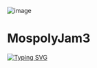 ![image](https://github.com/user-attachments/assets/2ead1a37-e710-41d4-a0ed-d6ae986277fc)
# MospolyJam3
[![Typing SVG](https://readme-typing-svg.herokuapp.com?color=%2336BCF7&lines=Fucked?+Let's+fuck+you+again+😏)](https://git.io/typing-svg)
